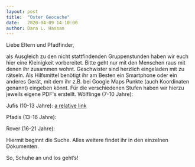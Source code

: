```yaml
---
layout: post
title:  "Oster Geocache"
date:   2020-04-09 14:10:00
author: Dara L. Hassan
---
```


Liebe Eltern und Pfadfinder, 

als Ausgleich zu den nicht stattfindenden Gruppenstunden haben wir euch hier eine Kleinigkeit vorbereitet. Bitte geht nur mit den Menschen raus mit denen ihr zusammen wohnt. Geschwister sind herzlich eingeladen mit zu rätseln. Als Hilfsmittel benötigt ihr am Besten ein Smartphone oder ein anderes Gerät, mit dem ihr z.B. bei Google Maps Punkte (auch Koordinaten genannt) eingeben könnt. Für die verschiedenen Stufen haben wir hierzu jeweils eigene PDF's erstellt.
Wölflinge (7-10 Jahre): 

Jufis (10-13 Jahre): [a relative link](docs/GeocacheJufi.pdf)

Pfadis (13-16 Jahre):

Rover (16-21 Jahre):

Hiermit beginnt die Suche. Alles weitere findet ihr in den einzelnen Dokumenten.

So, Schuhe an und los geht’s!
